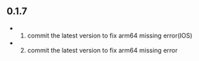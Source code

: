 ## 0.1.7

* 1. commit the latest version to fix arm64 missing error(IOS)
* 2. commit the latest version to fix arm64 missing error